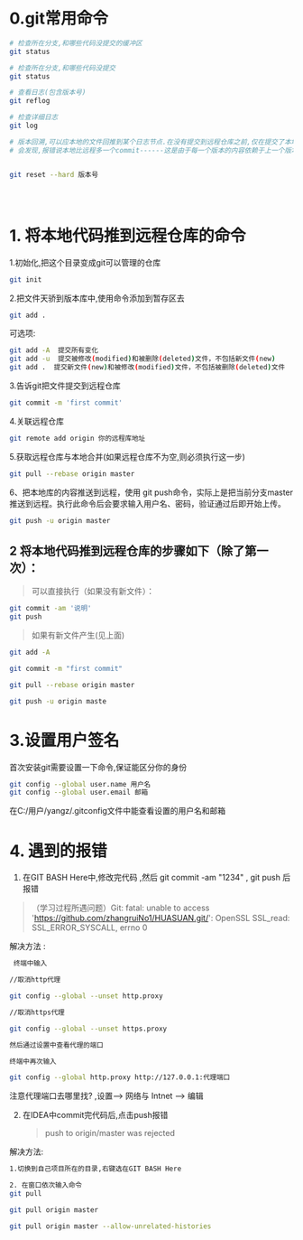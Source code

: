 # 0.git常用命令

```bash
# 检查所在分支,和哪些代码没提交的缓冲区
git status 

# 检查所在分支,和哪些代码没提交
git status 

# 查看日志(包含版本号)
git reflog

# 检查详细日志 
git log

# 版本回溯,可以应本地的文件回推到某个日志节点.在没有提交到远程仓库之前,仅在提交了本地库的情况下,进行回溯,再提交的时候,
# 会发现,报错说本地比远程多一个commit------这是由于每一个版本的内容依赖于上一个版本,不能跳跃!!!!


git reset --hard 版本号

```



# 

```bash

```



# 1. 将本地代码推到远程仓库的命令

1.初始化,把这个目录变成git可以管理的仓库

```bash
git init
```



2.把文件天骄到版本库中,使用命令添加到暂存区去

```bash
git add .
```

可选项:

```bash
git add -A  提交所有变化
git add -u  提交被修改(modified)和被删除(deleted)文件，不包括新文件(new)
git add .  提交新文件(new)和被修改(modified)文件，不包括被删除(deleted)文件
```

3.告诉git把文件提交到远程仓库

```bash
git commit -m 'first commit'                                                        
```

4.关联远程仓库

```bash
git remote add origin 你的远程库地址
```

5.获取远程仓库与本地合并(如果远程仓库不为空,则必须执行这一步)

```bash
git pull --rebase origin master
```

6、把本地库的内容推送到远程，使用 git push命令，实际上是把当前分支master推送到远程。执行此命令后会要求输入用户名、密码，验证通过后即开始上传。

```bash
git push -u origin master
```

## **2 将本地代码推到远程仓库的步骤如下（除了第一次）：**

> 可以直接执行（如果没有新文件）：

```bash
git commit -am '说明'   
git push
```

>  如果有新文件产生(见上面)

```bash
git add -A

git commit -m "first commit"

git pull --rebase origin master

git push -u origin maste
```

# 3.设置用户签名

首次安装git需要设置一下命令,保证能区分你的身份

```bash
git config --global user.name 用户名
git config --global user.email 邮箱
```

在C:/用户/yangz/.gitconfig文件中能查看设置的用户名和邮箱

# 4. 遇到的报错

1. 在GIT BASH Here中,修改完代码 ,然后 git commit -am "1234"  , git push 后报错

> （学习过程所遇问题）Git: fatal: unable to access 'https://github.com/zhangruiNo1/HUASUAN.git/': OpenSSL SSL_read: SSL_ERROR_SYSCALL, errno 0

解决方法 :

```BASH
 终端中输入

//取消http代理

git config --global --unset http.proxy

//取消https代理

git config --global --unset https.proxy

然后通过设置中查看代理的端口

终端中再次输入

git config --global http.proxy http://127.0.0.1:代理端口
```

注意代理端口去哪里找? ,设置--> 网络与 Intnet --> 编辑  



2. 在IDEA中commit完代码后,点击push报错

   > push to origin/master was rejected

解决方法:

```bash
1.切换到自己项目所在的目录,右键选在GIT BASH Here

2. 在窗口依次输入命令
git pull

git pull origin master

git pull origin master --allow-unrelated-histories

```

